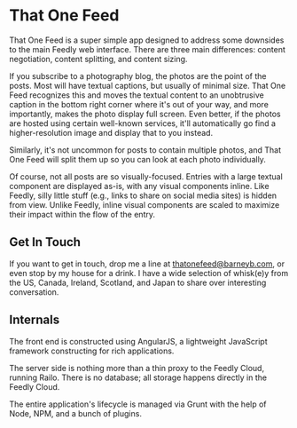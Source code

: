 # That One Feed

That One Feed is a super simple app designed to address some downsides to the
main Feedly web interface. There are three main differences: content
negotiation, content splitting, and content sizing.

If you subscribe to a photography blog, the photos are the point of the posts.
Most will have textual captions, but usually of minimal size. That One Feed
recognizes this and moves the textual content to an unobtrusive caption in the
bottom right corner where it's out of your way, and more importantly, makes the
photo display full screen. Even better, if the photos are hosted using certain
well-known services, it'll automatically go find a higher-resolution image and
display that to you instead.

Similarly, it's not uncommon for posts to contain multiple photos, and That
One Feed will split them up so you can look at each photo individually.

Of course, not all posts are so visually-focused. Entries with a large textual
component are displayed as-is, with any visual components inline. Like Feedly,
silly little stuff (e.g., links to share on social media sites) is hidden from
view. Unlike Feedly, inline visual components are scaled to maximize their
impact within the flow of the entry.

## Get In Touch

If you want to get in touch, drop me a line at thatonefeed@barneyb.com, or even
stop by my house for a drink. I have a wide selection of whisk(e)y from the US,
Canada, Ireland, Scotland, and Japan to share over interesting conversation.

## Internals

The front end is constructed using AngularJS, a lightweight JavaScript
framework constructing for rich applications.

The server side is nothing more than a thin proxy to the Feedly Cloud, running
Railo. There is no database; all storage happens directly in the Feedly Cloud.

The entire application's lifecycle is managed via Grunt with the help of Node,
NPM, and a bunch of plugins.
